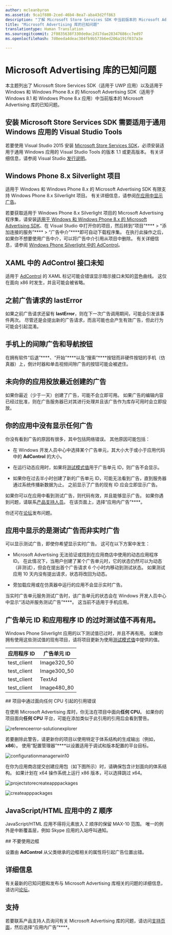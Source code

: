 ```yaml
---
author: mcleanbyron
ms.assetid: 9ca1f880-2ced-46b4-8ea7-aba43d2ff863
description: "了解 Microsoft Store Services SDK 中当前版本的 Microsoft Advertising 库的已知问题。"
title: "Microsoft Advertising 库的已知问题"
translationtype: Human Translation
ms.sourcegitcommit: 2f0835638f330de0ac2d17dae28347686cc7ed97
ms.openlocfilehash: 7d0eeda4deac304fb9b573b6ed206a191f037a3e

---
```


# Microsoft Advertising 库的已知问题




本主题列出了 Microsoft Store Services SDK（适用于 UWP 应用）以及适用于 Windows 和 Windows Phone 8.x 的 Microsoft Advertising SDK（适用于 Windows 8.1 和 Windows Phone 8.x 应用）中当前版本的 Microsoft Advertising 库的已知问题。

## 安装 Microsoft Store Services SDK 需要适用于通用 Windows 应用的 Visual Studio Tools

若要使用 Visual Studio 2015 安装 [Microsoft Store Services SDK](http://aka.ms/store-em-sdk)，必须安装适用于通用 Windows 应用的 Visual Studio Tools 的版本 1.1 或更高版本。 有关详细信息，请参阅 Visual Studio [发行说明](http://go.microsoft.com/fwlink/?LinkID=624516)。

## Windows Phone 8.x Silverlight 项目

适用于 Windows 和 Windows Phone 8.x 的 Microsoft Advertising SDK 有限支持 Windows Phone 8.x Silverlight 项目。 有关详细信息，请参阅[在应用中显示广告](display-ads-in-your-app.md#silverlight_support)。

若要获取适用于 Windows Phone 8.x Silverlight 项目的 Microsoft Advertising 程序集，请安装[适用于 Windows 和 Windows Phone 8.x 的 Microsoft Advertising SDK](http://aka.ms/store-8-sdk)、在 Visual Studio 中打开你的项目，然后转到“项目”**** > “添加连接的服务”**** > “广告中介”****即可自动下载程序集。 在执行此操作之后，如果你不想要使用广告中介，可以将广告中介引用从项目中删除。 有关详细信息，请参阅 [Windows Phone Silverlight 中的 AdControl](adcontrol-in-windows-phone-silverlight.md)。

## XAML 中的 AdControl 接口未知

适用于 [AdControl](https://msdn.microsoft.com/library/windows/apps/microsoft.advertising.winrt.ui.adcontrol.aspx) 的 XAML 标记可能会错误显示暗示接口未知的蓝色曲线。 这仅在面向 x86 时发生，并且可能会被省略。

## 之前广告请求的 lastError

如果之前广告请求还留有 **lastError**，则在下一次广告调用期间，可能会引发该事件两次。 尽管还是会提出新的广告请求，而且可能也会产生有效广告，但此行为可能会引起混淆。

## 手机上的间隙广告和导航按钮

在拥有软件“后退”****、“开始”****以及“搜索”****按钮而非硬件按钮的手机（仿真器）上，倒计时器和单击视频间隙广告的按钮可能会被遮住。

## 未向你的应用投放最近创建的广告

如果你最近（少于一天）创建了广告，可能不会立即可用。 如果广告的编辑内容已经过批准，则在广告服务器已对其进行处理并且该广告作为库存可用时会立即投放。

## 你的应用中没有显示任何广告

你没有看到广告的原因有很多，其中包括网络错误。 其他原因可能包括：

* 在 Windows 开发人员中心中选择某个广告单元，其大小大于或小于应用代码中的 **AdControl** 的大小。

* 在运行动态应用时，如果将[测试模式值](test-mode-values.md)用于广告单元 ID，则广告不会显示。

* 如果你在过去半小时创建了新的广告单元 ID，可能无法看到广告，直到服务器通过系统传播新数据为止。 之前显示了广告的现有 ID 应会立即显示广告。

如果你可以在应用中看到测试广告，则代码有效，并且能够显示广告。 如果你遇到问题，请联系[产品支持人员](https://go.microsoft.com/fwlink/p/?LinkId=331508)。 在该页面上，选择“应用内广告”****。

你还可在[论坛](http://go.microsoft.com/fwlink/p/?LinkId=401266)发布问题。

## 应用中显示的是测试广告而非实时广告

可以显示测试广告，即使你希望显示实时广告。 这可在以下方案中发生：

* Microsoft Advertising 无法验证或找到在应用商店中使用的动态应用程序 ID。 在此情况下，当用户创建了某个广告单元时，它的状态仍然可以为动态（非测试），但会在提出首个广告请求 6 个小时内移动到测试状态。 如果测试应用 10 天内没有提出请求，状态将改回为动态。

* 旁加载应用或在仿真器中运行的应用不会显示实时广告。

当实时广告单元服务测试广告时，该广告单元的状态会在 Windows 开发人员中心中显示“活动并服务测试广告”****。 这当前不适用于手机应用。

## 广告单元 ID 和应用程序 ID 的过时测试值不再有用。

Windows Phone Silverlight 应用的以下测试值已过时，并且不再有用。 如果你拥有使用这些测试值的现有项目，请将项目更新为使用[测试模式值](test-mode-values.md)中提供的值。

| 应用程序 ID  |  广告单元 ID    |
|-----------------|----------------|
| test_client     |  Image320_50   |
| test_client     |  Image300_50   |
| test_client     |  TextAd   |
| test_client     |  Image480_80   |

<span id="reference_errors"/>
## 项目中通过面向任何 CPU 引起的引用错误

在使用 Microsoft Advertising 库时，你无法在项目中面向**任何 CPU**。 如果你的项目面向**任何 CPU** 平台，可能在添加类似于此引用的引用后会看到警告。

![referenceerror\-solutionexplorer](images/13-19629921-023c-42ec-b8f5-bc0b63d5a191.jpg)

若要删除此警告，请更新你的项目以使用特定于体系结构的生成输出（例如，**x86**）。 使用“配置管理器”****以设置适用于调试和版本配置的平台目标。

![configurationmanagerwin10](images/13-87074274-c10d-4dbd-9a06-453b7184f8de.png)

在你为应用商店提交创建应用包（如下图所示）时，请确保包含计划面向的体系结构。 如果计划在 x64 操作系统上运行 x86 版本，可以选择跳过 x64。

![projectstorecreateapppackages](images/13-a99b05a4-8917-4c53-822e-2548fadf828a.png)

![createapppackages](images/13-16280cb1-a838-42b9-9256-eac7f33f5603.png)

## JavaScript/HTML 应用中的 Z 顺序

JavaScript/HTML 应用不得将元素放入 Z 顺序的保留 MAX-10 范围。 唯一的例外是中断覆盖层，例如 Skype 应用的入站呼叫通知。

<span id="bkmk-ui"/>
## 不要使用边框

设置由 **AdControl** 从父类继承的边框相关的属性将引起广告位置出错。

## 详细信息


有关最新的已知问题和发布与 Microsoft Advertising 库相关的问题的详细信息，请访问[论坛](http://go.microsoft.com/fwlink/p/?LinkId=401266)。

## 支持


若要联系产品支持人员询问有关 Microsoft Advertising 库的问题，请访问[支持页面](https://go.microsoft.com/fwlink/p/?LinkId=331508)，然后选择“应用内广告”****。

 

 



<!--HONumber=Sep16_HO2-->


